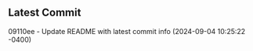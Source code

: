 
## Latest Commit
09110ee - Update README with latest commit info (2024-09-04 10:25:22 -0400) <Yunxi-Zhou>
